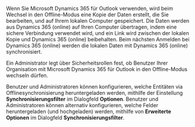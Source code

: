 Wenn Sie Microsoft Dynamics 365 für Outlook verwenden, wird beim Wechsel in den Offline-Modus eine Kopie der Daten erstellt, die Sie bearbeiten, und auf Ihrem lokalen Computer gespeichert. Die Daten werden aus Dynamics 365 (online) auf Ihren Computer übertragen, indem eine sichere Verbindung verwendet wird, und ein Link wird zwischen der lokalen Kopie und Dynamics 365 (online) beibehalten. Beim nächsten Anmelden bei Dynamics 365 (online) werden die lokalen Daten mit Dynamics 365 (online) synchronisiert.  
  
 Ein Administrator legt über Sicherheitsrollen fest, ob Benutzer Ihrer Organisation mit Microsoft Dynamics 365 für Outlook in den Offline-Modus wechseln dürfen.  
  
 Benutzer und Administratoren können konfigurieren, welche Entitäten via Offlinesynchronisierung heruntergeladen werden, mithilfe der Einstellung **Synchronisierungsfilter** im Dialogfeld **Optionen**. Benutzer und Administratoren können alternativ konfigurieren, welche Felder heruntergeladen (und hochgeladen) werden, mithilfe von **Erweiterte Optionen** im Dialogfeld **Synchronisierungsfilter**.